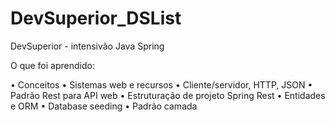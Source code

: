 # DevSuperior_DSList
DevSuperior - intensivão Java Spring

O que foi aprendido:

• Conceitos
• Sistemas web e recursos
• Cliente/servidor, HTTP, JSON
• Padrão Rest para API web
• Estruturação de projeto Spring Rest
• Entidades e ORM
• Database seeding
• Padrão camada
